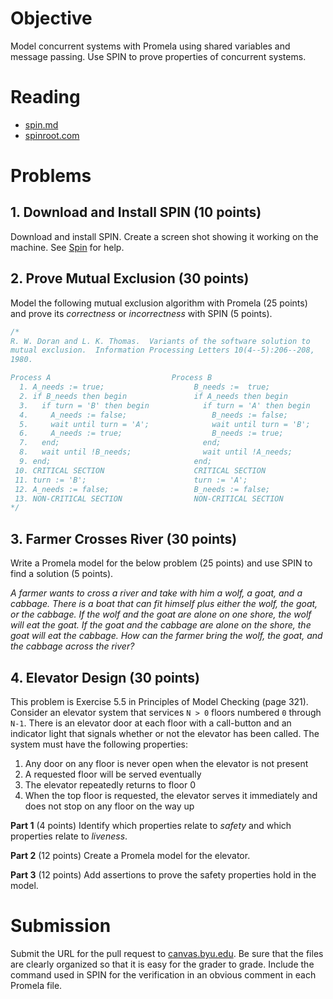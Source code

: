 # Objective

Model concurrent systems with Promela using shared variables and message passing. Use SPIN to prove properties of concurrent systems.

# Reading

  * [spin.md](https://bitbucket.org/byucs329/byu-cs-329-lecture-notes/src/master/spin/spin.md)
  * [spinroot.com](http://spinroot.com/spin/whatispin.html)

# Problems

## 1. Download and Install SPIN (10 points)

Download and install SPIN. Create a screen shot showing it working on the machine. See [Spin](https://wiki.cs.byu.edu/cs-486/tools) for help.

## 2. Prove Mutual Exclusion (30 points)

Model the following mutual exclusion algorithm with Promela (25 points) and prove its *correctness* or *incorrectness* with SPIN (5 points).

```c
/*
R. W. Doran and L. K. Thomas.  Variants of the software solution to
mutual exclusion.  Information Processing Letters 10(4--5):206--208,
1980.

Process A                           Process B
  1. A_needs := true;                    B_needs :=  true;
  2. if B_needs then begin               if A_needs then begin
  3.   if turn = 'B' then begin            if turn = 'A' then begin
  4.     A_needs := false;                   B_needs := false;
  5.     wait until turn = 'A';              wait until turn = 'B';
  6.     A_needs := true;                    B_needs := true;
  7.   end;                                end;
  8.   wait until !B_needs;                wait until !A_needs;
  9. end;                                end;
 10. CRITICAL SECTION                    CRITICAL SECTION
 11. turn := 'B';                        turn := 'A';
 12. A_needs := false;                   B_needs := false;
 13. NON-CRITICAL SECTION                NON-CRITICAL SECTION
*/
```

## 3. Farmer Crosses River (30 points)

Write a Promela model for the below problem (25 points) and use SPIN to find a solution (5 points). 

*A farmer wants to cross a river and take with him a wolf, a goat, and a cabbage. There is a boat that can fit himself plus either the wolf, the goat, or the cabbage. If the wolf and the goat are alone on one shore, the wolf will eat the goat. If the goat and the cabbage are alone on the shore, the goat will eat the cabbage. How can the farmer bring the wolf, the goat, and the cabbage across the river?*

## 4. Elevator Design (30 points)

This problem is Exercise 5.5 in Principles of Model Checking (page 321). Consider an elevator system that services `N > 0` floors numbered `0` through `N-1`. There is an elevator door at each floor with a call-button and an indicator light that signals whether or not the elevator has been called. The system must have the following properties:

  1. Any door on any floor is never open when the elevator is not present
  2. A requested floor will be served eventually
  3. The elevator repeatedly returns to floor 0
  4. When the top floor is requested, the elevator serves it immediately and does not stop on any floor on the way up

**Part 1** (4 points) Identify which properties relate to *safety* and which properties relate to *liveness*.

**Part 2** (12 points) Create a Promela model for the elevator. 

**Part 3** (12 points) Add assertions to prove the safety properties hold in the model. 

# Submission

Submit the URL for the pull request to [canvas.byu.edu](http://canvas.byu.edu). Be sure that the files are clearly organized so that it is easy for the grader to grade. Include the command used in SPIN for the verification in an obvious comment in each Promela file.
